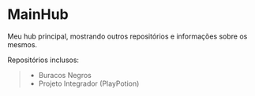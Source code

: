 # MainHub
Meu hub principal, mostrando outros repositórios e informações sobre os mesmos.

Repositórios inclusos:

> - Buracos Negros
> - Projeto Integrador (PlayPotion)
